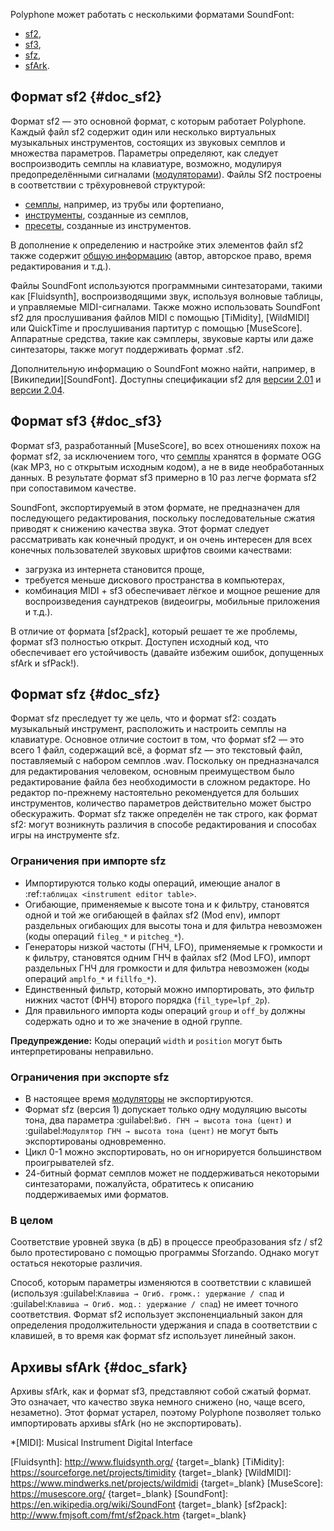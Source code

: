 Polyphone может работать с несколькими форматами SoundFont:

* [sf2](#doc_sf2),
* [sf3](#doc_sf3),
* [sfz](#doc_sfz),
* [sfArk](#doc_sfark).


## Формат sf2 {#doc_sf2}


Формат sf2 — это основной формат, с которым работает Polyphone.
Каждый файл sf2 содержит один или несколько виртуальных музыкальных инструментов, состоящих из звуковых семплов и множества параметров.
Параметры определяют, как следует воспроизводить семплы на клавиатуре, возможно, модулируя предопределёнными сигналами ([модуляторами](manual/soundfont-editor/editing-pages/instrument-editor.md#doc_modulator)).
Файлы Sf2 построены в соответствии с трёхуровневой структурой:

* [семплы](manual/soundfont-editor/editing-pages/sample-editor.md), например, из трубы или фортепиано,
* [инструменты](manual/soundfont-editor/editing-pages/instrument-editor.md), созданные из семплов,
* [пресеты](manual/soundfont-editor/editing-pages/preset-editor.md), созданные из инструментов.

В дополнение к определению и настройке этих элементов файл sf2 также содержит [общую информацию](manual/soundfont-editor/editing-pages/editing-of-the-general-information.md) (автор, авторское право, время редактирования и т.д.).

Файлы SoundFont используются программными синтезаторами, такими как [Fluidsynth], воспроизводящими звук, используя волновые таблицы, и управляемые MIDI-сигналами.
Также можно использовать SoundFont sf2 для прослушивания файлов MIDI с помощью [TiMidity], [WildMIDI] или QuickTime и прослушивания партитур с помощью [MuseScore].
Аппаратные средства, такие как сэмплеры, звуковые карты или даже синтезаторы, также могут поддерживать формат .sf2.

Дополнительную информацию о SoundFont можно найти, например, в [Википедии][SoundFont].
Доступны спецификации sf2 для [версии 2.01](downloads/sf_specifications_v2.01.pdf) и [версии 2.04](downloads/sf_specifications_v2.04.pdf).


## Формат sf3 {#doc_sf3}


Формат sf3, разработанный [MuseScore], во всех отношениях похож на формат sf2, за исключением того, что [семплы](manual/soundfont-editor/editing-pages/sample-editor.md) хранятся в формате OGG (как MP3, но с открытым исходным кодом), а не в виде необработанных данных.
В результате формат sf3 примерно в 10 раз легче формата sf2 при сопоставимом качестве.

SoundFont, экспортируемый в этом формате, не предназначен для последующего редактирования, поскольку последовательные сжатия приводят к снижению качества звука.
Этот формат следует рассматривать как конечный продукт, и он очень интересен для всех конечных пользователей звуковых шрифтов своими качествами:

* загрузка из интернета становится проще,
* требуется меньше дискового пространства в компьютерах,
* комбинация MIDI + sf3 обеспечивает лёгкое и мощное решение для воспроизведения саундтреков (видеоигры, мобильные приложения и т.д.).

В отличие от формата [sf2pack], который решает те же проблемы, формат sf3 полностью открыт.
Доступен исходный код, что обеспечивает его устойчивость (давайте избежим ошибок, допущенных sfArk и sfPack!).


## Формат sfz {#doc_sfz}


Формат sfz преследует ту же цель, что и формат sf2: создать музыкальный инструмент, расположить и настроить семплы на клавиатуре.
Основное отличие состоит в том, что формат sf2 — это всего 1 файл, содержащий всё, а формат sfz — это текстовый файл, поставляемый с набором семплов .wav.
Поскольку он предназначался для редактирования человеком, основным преимуществом было редактирование файла без необходимости в сложном редакторе.
Но редактор по-прежнему настоятельно рекомендуется для больших инструментов, количество параметров действительно может быстро обескуражить.
Формат sfz также определён не так строго, как формат sf2: могут возникнуть различия в способе редактирования и способах игры на инструменте sfz.


### Ограничения при импорте sfz


* Импортируются только коды операций, имеющие аналог в :ref:`таблицах <instrument editor table>`.
* Огибающие, применяемые к высоте тона и к фильтру, становятся одной и той же огибающей в файлах sf2 (Mod env), импорт раздельных огибающих для высоты тона и для фильтра невозможен (коды операций ``fileg_*`` и ``pitcheg_*``).
* Генераторы низкой частоты (ГНЧ, LFO), применяемые к громкости и к фильтру, становятся одним ГНЧ в файлах sf2 (Mod LFO), импорт раздельных ГНЧ для громкости и для фильтра невозможен (коды операций ``amplfo_*`` и ``fillfo_*``).
* Единственный фильтр, который можно импортировать, это фильтр нижних частот (ФНЧ) второго порядка (``fil_type=lpf_2p``).
* Для правильного импорта коды операций ``group`` и ``off_by`` должны содержать одно и то же значение в одной группе.

**Предупреждение:** Коды операций ``width`` и ``position`` могут быть интерпретированы неправильно.


### Ограничения при экспорте sfz


* В настоящее время [модуляторы](manual/soundfont-editor/editing-pages/instrument-editor.md#doc_modulator) не экспортируются.
* Формат sfz (версия 1) допускает только одну модуляцию высоты тона, два параметра :guilabel:`Виб. ГНЧ → высота тона (цент)` и :guilabel:`Модулятор ГНЧ → высота тона (цент)` не могут быть экспортированы одновременно.
* Цикл 0-1 можно экспортировать, но он игнорируется большинством проигрывателей sfz.
* 24-битный формат семплов может не поддерживаться некоторыми синтезаторами, пожалуйста, обратитесь к описанию поддерживаемых ими форматов.


### В целом


Соответствие уровней звука (в дБ) в процессе преобразования sfz / sf2 было протестировано с помощью программы Sforzando.
Однако могут остаться некоторые различия.

Способ, которым параметры изменяются в соответствии с клавишей (используя :guilabel:`Клавиша → Огиб. громк.: удержание / спад` и :guilabel:`Клавиша → Огиб. мод.: удержание / спад`) не имеет точного соответствия.
Формат sf2 использует экспоненциальный закон для определения продолжительности удержания и спада в соответствии с клавишей, в то время как формат sfz использует линейный закон.


## Архивы sfArk {#doc_sfark}


Архивы sfArk, как и формат sf3, представляют собой сжатый формат.
Это означает, что качество звука немного снижено (но, чаще всего, незаметно).
Этот формат устарел, поэтому Polyphone позволяет только импортировать архивы sfArk (но не экспортировать).



*[MIDI]: Musical Instrument Digital Interface


[Fluidsynth]: http://www.fluidsynth.org/                  {target=_blank}
[TiMidity]:   https://sourceforge.net/projects/timidity   {target=_blank}
[WildMIDI]:   https://www.mindwerks.net/projects/wildmidi {target=_blank}
[MuseScore]:  https://musescore.org/                      {target=_blank}
[SoundFont]:  https://en.wikipedia.org/wiki/SoundFont     {target=_blank}
[sf2pack]:    http://www.fmjsoft.com/fmt/sf2pack.htm      {target=_blank}

